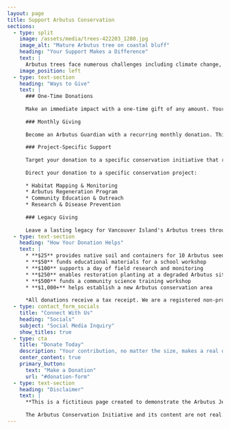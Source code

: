 ```yaml
---
layout: page
title: Support Arbutus Conservation
sections:
  - type: split
    image: /assets/media/trees-422203_1280.jpg
    image_alt: "Mature Arbutus tree on coastal bluff"
    heading: "Your Support Makes a Difference"
    text: |
      Arbutus trees face numerous challenges including climate change, habitat loss, and disease. Your donation directly supports our conservation efforts to protect and restore these iconic trees across Vancouver Island.
    image_position: left
  - type: text-section
    heading: "Ways to Give"
    text: |
      ### One-Time Donations
      
      Make an immediate impact with a one-time gift of any amount. Your contribution will support our most urgent conservation priorities.
      
      ### Monthly Giving
      
      Become an Arbutus Guardian with a recurring monthly donation. This sustainable support helps us plan long-term conservation initiatives.
      
      ### Project-Specific Support
      
      Target your donation to a specific conservation initiative that resonates with you, such as habitat restoration, research, or education programs.
      
      Direct your donation to a specific conservation project:
      
      * Habitat Mapping & Monitoring
      * Arbutus Regeneration Program
      * Community Education & Outreach
      * Research & Disease Prevention
      
      ### Legacy Giving
      
      Leave a lasting legacy for Vancouver Island's Arbutus trees through a planned gift or bequest.
  - type: text-section
    heading: "How Your Donation Helps"
    text: |
      * **$25** provides native soil and containers for 10 Arbutus seedlings
      * **$50** funds educational materials for a school workshop
      * **$100** supports a day of field research and monitoring
      * **$250** enables restoration planting at a degraded Arbutus site
      * **$500** funds a community science training workshop
      * **$1,000+** helps establish a new Arbutus conservation area
      
      *All donations receive a tax receipt. We are a registered non-profit organization dedicated to the conservation of Vancouver Island's natural heritage.*
  - type: contact_form_socials
    title: "Connect With Us"
    heading: "Socials"
    subject: "Social Media Inquiry"
    show_titles: true
  - type: cta
    title: "Donate Today"
    description: "Your contribution, no matter the size, makes a real difference in our efforts to protect Vancouver Island's iconic Arbutus trees for future generations."
    center_content: true
    primary_button:
      text: "Make a Donation"
      url: "#donation-form"
  - type: text-section
    heading: "Disclaimer"
    text: |
      **This is a fictitious page created to demonstrate the Arbutus Jekyll Theme.** 
      
      The Arbutus Conservation Initiative and its content are not real. This site serves as a demonstration of the theme's features, layout, and components. Any resemblance to actual organizations is coincidental.
---
```

